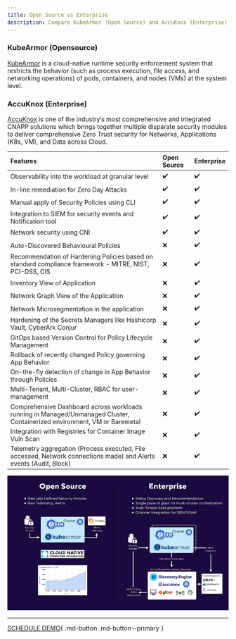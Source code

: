 ```yaml
---
title: Open Source vs Enterprise
description: Compare KubeArmor (Open Source) and AccuKnox (Enterprise) to understand the benefits of a comprehensive security solution.
---
```


### KubeArmor (Opensource)
<a href="https://github.com/kubearmor/KubeArmor" target="_blank">KubeArmor</a> is a cloud-native runtime security enforcement system that restricts the behavior (such as process execution, file access, and networking operations) of pods, containers, and nodes (VMs) at the system level.

### AccuKnox (Enterprise)
<a href="https://www.accuknox.com/contact-us" target="_blank">AccuKnox</a> is one of the industry’s most comprehensive and integrated CNAPP solutions which brings together multiple disparate security modules to deliver comprehensive Zero Trust security for Networks, Applications (K8s, VM), and Data across Cloud.

| Features                                                                                                                  | Open Source      | Enterprise       |
| :-------------------------------------------------------------------------------------------------------------------------| :----------------| :----------------|
| Observability into the workload at granular level                                                                         |:heavy_check_mark:|:heavy_check_mark:|
| In-line remediation for Zero Day Attacks                                                                                  |:heavy_check_mark:|:heavy_check_mark:|
| Manual apply of Security Policies using CLI                                                                               |:heavy_check_mark:|:heavy_check_mark:|
| Integration to SIEM for security events and Notification tool                                                             |:heavy_check_mark:|:heavy_check_mark:|
| Network security using CNI                                                                                                |:heavy_check_mark:|:heavy_check_mark:|
| Auto-Discovered Behavioural Policies                                                                                      | :x:              |:heavy_check_mark:|
| Recommendation of Hardening Policies based on standard compliance framework - MITRE, NIST, PCI-DSS, CIS                   | :x:              |:heavy_check_mark:|
| Inventory View of Application                                                                                             | :x:              |:heavy_check_mark:|
| Network Graph View of the Application                                                                                     | :x:              |:heavy_check_mark:|
| Network Microsegmentation in the application                                                                              | :x:              |:heavy_check_mark:|
| Hardening of the Secrets Managers like Hashicorp Vault, CyberArk Conjur                                                   | :x:              |:heavy_check_mark:|
| GitOps based Version Control for Policy Lifecycle Management                                                              | :x:              |:heavy_check_mark:|
| Rollback of recently changed Policy governing App Behavior                                                                | :x:              |:heavy_check_mark:|
| On-the-fly detection of change in App Behavior through Policies                                                           | :x:              |:heavy_check_mark:|
| Multi-Tenant, Multi-Cluster, RBAC for user-management                                                                     | :x:              |:heavy_check_mark:|
| Comprehensive Dashboard across workloads running in Managed/Unmanaged Cluster, Containerized environment, VM or Baremetal | :x:              |:heavy_check_mark:|
| Integration with Registries for Container Image Vuln Scan                                                                 | :x:              |:heavy_check_mark:|
| Telemetry aggregation (Process executed, File accessed, Network connections made) and Alerts events (Audit, Block)        | :x:              |:heavy_check_mark:|

![](/introduction/images/os-vs-enterprise.png)

- - -
[SCHEDULE DEMO](https://www.accuknox.com/contact-us){ .md-button .md-button--primary }